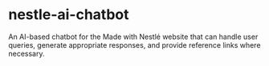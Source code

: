 # nestle-ai-chatbot
An AI-based chatbot for the Made with Nestlé website that can handle user queries, generate appropriate responses, and provide reference links where necessary.
